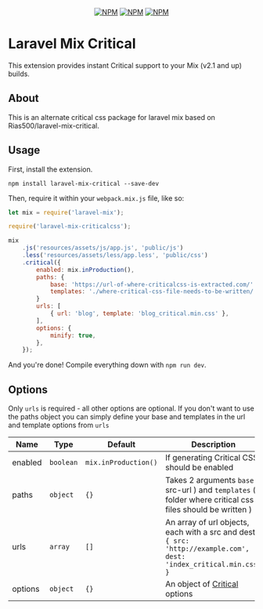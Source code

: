 <p align="center">
<a href="https://www.npmjs.com/package/laravel-mix-criticalcss"><img src="https://img.shields.io/npm/v/laravel-mix-criticalcss.svg" alt="NPM"></a>
<a href="https://npmcharts.com/compare/laravel-mix-criticalcss?minimal=true"><img src="https://img.shields.io/npm/dt/laravel-mix-criticalcss.svg" alt="NPM"></a>
<a href="https://www.npmjs.com/package/laravel-mix-criticalcss"><img src="https://img.shields.io/npm/l/laravel-mix-criticalcss.svg" alt="NPM"></a>
</p>



# Laravel Mix Critical

This extension provides instant Critical support to your Mix (v2.1 and up) builds.

## About

This is an alternate critical css package for laravel mix based on Rias500/laravel-mix-critical.

## Usage

First, install the extension.

```
npm install laravel-mix-critical --save-dev
```

Then, require it within your `webpack.mix.js` file, like so:

```js
let mix = require('laravel-mix');

require('laravel-mix-criticalcss');

mix
    .js('resources/assets/js/app.js', 'public/js')
    .less('resources/assets/less/app.less', 'public/css')
    .critical({
        enabled: mix.inProduction(),
        paths: {
            base: 'https://url-of-where-criticalcss-is-extracted.com/'
            templates: './where-critical-css-file-needs-to-be-written/'
        }
        urls: [
            { url: 'blog', template: 'blog_critical.min.css' },
        ],
        options: {
            minify: true,
        },
    });
```

And you're done! Compile everything down with `npm run dev`.

## Options
Only `urls` is required - all other options are optional. If you don't want to use the paths object you can simply define your base and templates in the url and template options from `urls`

| Name             | Type               | Default              | Description   |
| ---------------- | ------------------ | -------------------- |-------------  |
| enabled          | `boolean`          | `mix.inProduction()` | If generating Critical CSS should be enabled |
| paths            | `object`           | `{}`                 | Takes 2 arguments `base` ( src-url ) and `templates` ( folder where critical css files should be written )
| urls             | `array`            | `[]`                 | An array of url objects, each with a src and dest: `{ src: 'http://example.com', dest: 'index_critical.min.css' }` |
| options          | `object`           | `{}`                 | An object of [Critical](https://github.com/addyosmani/critical#options) options |